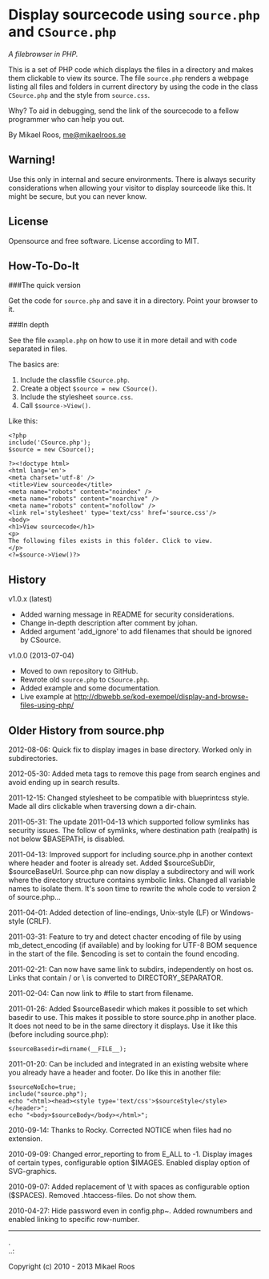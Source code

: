 Display sourcecode using `source.php` and `CSource.php`
===========================================

*A filebrowser in PHP.*

This is a set of PHP code which displays the files in a directory and makes them clickable to view its source. The file `source.php` renders a webpage listing all files and folders in current directory by using the code in the class `CSource.php` and the style from `source.css`.

Why? To aid in debugging, send the link of the sourcecode to a fellow programmer who can help you out.

By Mikael Roos, me@mikaelroos.se


Warning!
-------------------------------------------

Use this only in internal and secure environments. There is always security considerations when allowing your visitor to display sourceode like this. It might be secure, but you can never know.



License
-------------------------------------------

Opensource and free software. License according to MIT.



How-To-Do-It
-------------------------------------------

###The quick version

Get the code for `source.php` and save it in a directory. Point your browser to it.


###In depth

See the file `example.php` on how to use it in more detail and with code separated in files. 

The basics are:

1. Include the classfile `CSource.php`.
2. Create a object `$source = new CSource()`.
3. Include the stylesheet `source.css`.
4. Call `$source->View()`.

Like this:

```
<?php 
include('CSource.php');
$source = new CSource();

?><!doctype html>
<html lang='en'>
<meta charset='utf-8' />
<title>View sourceode</title>
<meta name="robots" content="noindex" />
<meta name="robots" content="noarchive" />
<meta name="robots" content="nofollow" />
<link rel='stylesheet' type='text/css' href='source.css'/>
<body>
<h1>View sourcecode</h1>
<p>
The following files exists in this folder. Click to view.
</p>
<?=$source->View()?>
```



History
-------------------------------------------


v1.0.x (latest)

* Added warning message in README for security considerations.
* Change in-depth description after comment by johan.
* Added argument 'add_ignore' to add filenames that should be ignored by CSource.


v1.0.0 (2013-07-04)

* Moved to own repository to GitHub.
* Rewrote old `source.php` to `CSource.php`.
* Added example and some documentation.
* Live example at http://dbwebb.se/kod-exempel/display-and-browse-files-using-php/



Older History from source.php
-------------------------------------------

2012-08-06: 
Quick fix to display images in base directory. Worked only in subdirectories.

2012-05-30: 
Added meta tags to remove this page from search engines and avoid ending up in search results.

2011-12-15: 
Changed stylesheet to be compatible with blueprintcss style. Made all dirs clickable when traversing down a dir-chain.

2011-05-31: 
The update 2011-04-13 which supported follow symlinks has security issues. The follow of symlinks, where destination path (realpath) is not below $BASEPATH, is disabled.

2011-04-13: 
Improved support for including source.php in another context where header and footer is already set. Added $sourceSubDir, $sourceBaseUrl. Source.php can now display a subdirectory and will work where the directory structure contains symbolic links. Changed all variable names to  isolate them. It's soon time to rewrite the whole code to version 2 of source.php...

2011-04-01: 
Added detection of line-endings, Unix-style (LF) or Windows-style (CRLF).

2011-03-31: 
Feature to try and detect chacter encoding of file by using mb_detect_encoding (if available) and by looking for UTF-8 BOM sequence in the start of the file. $encoding is set to contain the found encoding.

2011-02-21: 
Can now have same link to subdirs, independently on host os. Links that contain / or \ is converted to DIRECTORY_SEPARATOR.

2011-02-04: 
Can now link to #file to start from filename.

2011-01-26: 
Added $sourceBasedir which makes it possible to set which basedir to use. This makes it possible to store source.php in another place. It does not need to be in the same directory it displays. Use it like this (before including source.php):
```
$sourceBasedir=dirname(__FILE__);
```

2011-01-20: 
Can be included and integrated in an existing website where you already have a header and footer. Do like this in another file:

```
$sourceNoEcho=true;
include("source.php");
echo "<html><head><style type='text/css'>$sourceStyle</style></header>";
echo "<body>$sourceBody</body></html>";
```

2010-09-14: 
Thanks to Rocky. Corrected NOTICE when files had no extension.

2010-09-09: 
Changed error_reporting to from E_ALL to -1.
Display images of certain types, configurable option $IMAGES.
Enabled display option of SVG-graphics.

2010-09-07: 
Added replacement of \t with spaces as configurable option ($SPACES).
Removed .htaccess-files. Do not show them.

2010-04-27: 
Hide password even in config.php~.
Added rownumbers and enabled linking to specific row-number.


-------------------------------------------
 .  
..:

Copyright (c) 2010 - 2013 Mikael Roos

